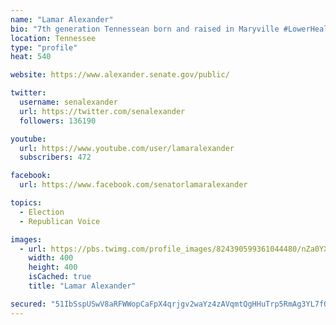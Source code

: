 ```yaml
---
name: "Lamar Alexander"
bio: "7th generation Tennessean born and raised in Maryville #LowerHealthCareCosts #MakingCollegeWorthIt #OpioidCrisisResponse #RestoreOurParks"
location: Tennessee
type: "profile"
heat: 540

website: https://www.alexander.senate.gov/public/

twitter:
  username: senalexander
  url: https://twitter.com/senalexander
  followers: 136190

youtube:
  url: https://www.youtube.com/user/lamaralexander
  subscribers: 472

facebook:
  url: https://www.facebook.com/senatorlamaralexander

topics:
  - Election
  - Republican Voice

images:
  - url: https://pbs.twimg.com/profile_images/824390599361044480/nZa0YXpu_400x400.jpg
    width: 400
    height: 400
    isCached: true
    title: "Lamar Alexander"

secured: "51IbSspUSwV8aRFWWopCaFpX4qrjgv2waYz4zAVqmtQgHHuTrp5RmAg3YL7fQozkW198OdSG4nou8uxkB11rgmnvvr8d9+qMtpUqa8woOIRt2bB9ySEk0h964JPjsrsZ/H9HFontJLJKi7QmCENHvpIc0ta6DGHp/J47sV96KvANqTcyb2uxgsPm8AC3L0AagFUuJOx2QBg2rSvEi8YTJ7rwE4ioeGaRvswS+9FYRS1dSol+CnOuN9bIl77Sa0unXM79FkoeKRxWZu44fKEbqy+BXQSv/c3/pQAqCqP1W0nkg/NAQEQxMa8Ch4Ur4N1F9m8sqALVqvex48cROJJ3oxL/lNFmlwzXtbxC3HKI1Ce4KXEFC+uSFzvJ6qDJ/x5C;/hd2EaDTnusJGUjYUlCOuw=="
---
```


